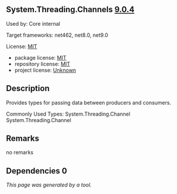 System.Threading.Channels [9.0.4](https://www.nuget.org/packages/System.Threading.Channels/9.0.4)
--------------------

Used by: Core internal

Target frameworks: net462, net8.0, net9.0

License: [MIT](../../../../licenses/mit) 

- package license: [MIT](https://licenses.nuget.org/MIT) 
- repository license: [MIT](https://github.com/dotnet/runtime) 
- project license: [Unknown](https://dot.net/) 

Description
-----------
Provides types for passing data between producers and consumers.

Commonly Used Types:
System.Threading.Channel
System.Threading.Channel<T>

Remarks
-----------
no remarks


Dependencies 0
-----------


*This page was generated by a tool.*